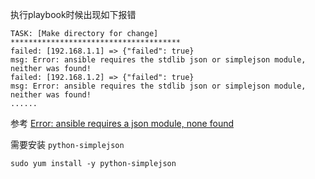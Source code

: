 执行playbook时候出现如下报错

```
TASK: [Make directory for change] **************************************
failed: [192.168.1.1] => {"failed": true}
msg: Error: ansible requires the stdlib json or simplejson module, neither was found!
failed: [192.168.1.2] => {"failed": true}
msg: Error: ansible requires the stdlib json or simplejson module, neither was found!
......
```

参考 [Error: ansible requires a json module, none found](http://stackoverflow.com/questions/28380771/error-ansible-requires-a-json-module-none-found)

需要安装 `python-simplejson`

```
sudo yum install -y python-simplejson
```